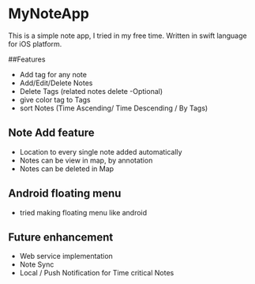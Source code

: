 # MyNoteApp

 This is  a simple note app, I tried in my free time. Written in swift language  for iOS platform. 
 
 ##Features
 * Add tag for any note
 * Add/Edit/Delete Notes
 * Delete Tags (related notes delete -Optional)
 * give color tag to Tags
 * sort Notes (Time Ascending/ Time Descending / By Tags)



## Note Add feature
* Location to every single note added automatically
* Notes can be view in map, by annotation
* Notes can be deleted in Map

## Android floating menu
* tried making floating menu like android

## Future enhancement
*  Web service implementation
* Note Sync
* Local / Push Notification for Time critical Notes
